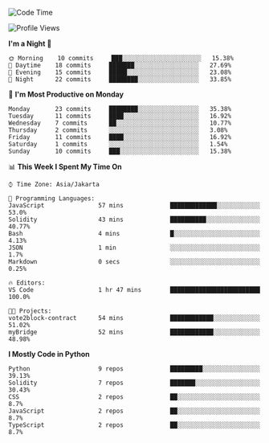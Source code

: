 <!--START_SECTION:waka-->
![Code Time](http://img.shields.io/badge/Code%20Time-1%2C313%20hrs%2023%20mins-blue)

![Profile Views](http://img.shields.io/badge/Profile%20Views-1-blue)

**I'm a Night 🦉** 

```text
🌞 Morning    10 commits     ███░░░░░░░░░░░░░░░░░░░░░░   15.38% 
🌆 Daytime    18 commits     ███████░░░░░░░░░░░░░░░░░░   27.69% 
🌃 Evening    15 commits     █████░░░░░░░░░░░░░░░░░░░░   23.08% 
🌙 Night      22 commits     ████████░░░░░░░░░░░░░░░░░   33.85%

```
📅 **I'm Most Productive on Monday** 

```text
Monday       23 commits     ████████░░░░░░░░░░░░░░░░░   35.38% 
Tuesday      11 commits     ████░░░░░░░░░░░░░░░░░░░░░   16.92% 
Wednesday    7 commits      ██░░░░░░░░░░░░░░░░░░░░░░░   10.77% 
Thursday     2 commits      ░░░░░░░░░░░░░░░░░░░░░░░░░   3.08% 
Friday       11 commits     ████░░░░░░░░░░░░░░░░░░░░░   16.92% 
Saturday     1 commits      ░░░░░░░░░░░░░░░░░░░░░░░░░   1.54% 
Sunday       10 commits     ███░░░░░░░░░░░░░░░░░░░░░░   15.38%

```


📊 **This Week I Spent My Time On** 

```text
⌚︎ Time Zone: Asia/Jakarta

💬 Programming Languages: 
JavaScript               57 mins             █████████████░░░░░░░░░░░░   53.0% 
Solidity                 43 mins             ██████████░░░░░░░░░░░░░░░   40.77% 
Bash                     4 mins              █░░░░░░░░░░░░░░░░░░░░░░░░   4.13% 
JSON                     1 min               ░░░░░░░░░░░░░░░░░░░░░░░░░   1.7% 
Markdown                 0 secs              ░░░░░░░░░░░░░░░░░░░░░░░░░   0.25%

🔥 Editors: 
VS Code                  1 hr 47 mins        █████████████████████████   100.0%

🐱‍💻 Projects: 
vote2block-contract      54 mins             ████████████░░░░░░░░░░░░░   51.02% 
myBridge                 52 mins             ████████████░░░░░░░░░░░░░   48.98%

```

**I Mostly Code in Python** 

```text
Python                   9 repos             █████████░░░░░░░░░░░░░░░░   39.13% 
Solidity                 7 repos             ███████░░░░░░░░░░░░░░░░░░   30.43% 
CSS                      2 repos             ██░░░░░░░░░░░░░░░░░░░░░░░   8.7% 
JavaScript               2 repos             ██░░░░░░░░░░░░░░░░░░░░░░░   8.7% 
TypeScript               2 repos             ██░░░░░░░░░░░░░░░░░░░░░░░   8.7%

```



<!--END_SECTION:waka-->
